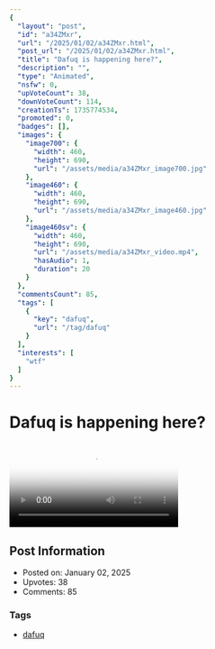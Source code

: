 ```yaml
---
{
  "layout": "post",
  "id": "a34ZMxr",
  "url": "/2025/01/02/a34ZMxr.html",
  "post_url": "/2025/01/02/a34ZMxr.html",
  "title": "Dafuq is happening here?",
  "description": "",
  "type": "Animated",
  "nsfw": 0,
  "upVoteCount": 38,
  "downVoteCount": 114,
  "creationTs": 1735774534,
  "promoted": 0,
  "badges": [],
  "images": {
    "image700": {
      "width": 460,
      "height": 690,
      "url": "/assets/media/a34ZMxr_image700.jpg"
    },
    "image460": {
      "width": 460,
      "height": 690,
      "url": "/assets/media/a34ZMxr_image460.jpg"
    },
    "image460sv": {
      "width": 460,
      "height": 690,
      "url": "/assets/media/a34ZMxr_video.mp4",
      "hasAudio": 1,
      "duration": 20
    }
  },
  "commentsCount": 85,
  "tags": [
    {
      "key": "dafuq",
      "url": "/tag/dafuq"
    }
  ],
  "interests": [
    "wtf"
  ]
}
---
```


# Dafuq is happening here?

<video controls playsinline loop poster="/assets/media/a34ZMxr_image460.jpg">
  <source src="/assets/media/a34ZMxr_video.mp4" type="video/mp4">
  Your browser does not support the video tag.
</video>

## Post Information

- Posted on: January 02, 2025
- Upvotes: 38
- Comments: 85

### Tags

- [dafuq](/tag/dafuq)
